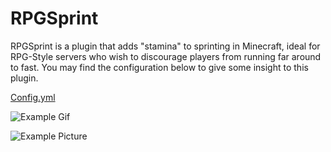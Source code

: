# RPGSprint
RPGSprint is a plugin that adds "stamina" to sprinting in Minecraft, ideal for RPG-Style servers who wish to discourage players from running far around to fast. You may find the configuration below to give some insight to this plugin.

[Config.yml](https://github.com/LoJoSho/RPGSprint/blob/master/src/main/resources/config.yml)

![Example Gif](https://i.imgur.com/CwBXcvW.gif)

![Example Picture](https://i.imgur.com/vxqCif4.png)

